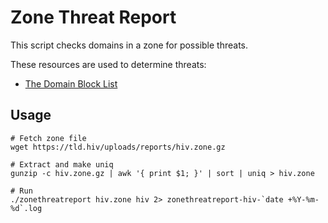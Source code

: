 # Zone Threat Report

This script checks domains in a zone for possible threats.

These resources are used to determine threats:

 - [The Domain Block List](https://www.spamhaus.org/dbl/)

## Usage

    # Fetch zone file
	wget https://tld.hiv/uploads/reports/hiv.zone.gz
	
	# Extract and make uniq
	gunzip -c hiv.zone.gz | awk '{ print $1; }' | sort | uniq > hiv.zone
	
	# Run
	./zonethreatreport hiv.zone hiv 2> zonethreatreport-hiv-`date +%Y-%m-%d`.log

